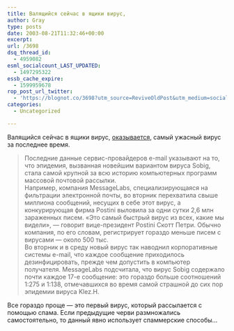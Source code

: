```yaml
---
title: Валящийся сейчас в ящики вирус,
author: Gray
type: posts
date: 2003-08-21T11:32:46+00:00
excerpt:
url: /3698
dsq_thread_id:
  - 4959082
esml_socialcount_LAST_UPDATED:
  - 1497295322
essb_cache_expire:
  - 1599959678
rop_post_url_twitter:
  - 'https://blognot.co/3698?utm_source=ReviveOldPost&utm_medium=social&utm_campaign=ReviveOldPost'
categories:
  - Uncategorized

---
```








Валящийся сейчас в ящики вирус, <a href="http://zdnet.ru/?ID=305355" target="_blank">оказывается</a>, самый ужасный вирус за последнее время.

> Последние данные сервис-провайдеров e-mail указывают на то, что эпидемия, вызванная новейшим вариантом вируса Sobig, стала самой крупной за всю историю компьютерных программ массовой почтовой рассылки.  
> Например, компания MessageLabs, специализирующаяся на фильтрации электронной почты, во вторник перехватила свыше миллиона сообщений, несущих в себе этот вирус, а конкурирующая фирма Postini выловила за одни сутки 2,6 млн зараженных писем. &laquo;Это самый быстрый вирус из всех, какие мы видели&raquo;, &#8212; говорит вице-президент Postini Скотт Петри. Обычно компания, по его словам, регистрирует гораздо меньше писем с вирусами &#8212; около 500 тыс.  
> Во вторник и в среду новый вирус так наводнил корпоративные системы e-mail, что каждое сообщение приходилось дезинфицировать, прежде чем допустить в компьютер получателя. MessageLabs подсчитала, что вирус Sobig содержало почти каждое 17-е сообщение: это гораздо больше соотношений 1:275 и 1:138, отмечавшихся во время самой страшной до сих пор эпидемии вируса Klez.H. 

Все гораздо проще &#8212; это первый вирус, который рассылается с помощью спама. Если предыдущие черви размножались самостоятельно, то данный явно использует спаммерские способы&#8230;